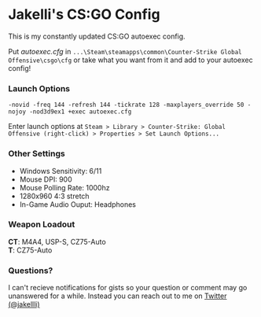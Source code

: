 # Jakelli's CS:GO Config

This is my constantly updated CS:GO autoexec config.

Put *autoexec.cfg* in `...\Steam\steamapps\common\Counter-Strike Global Offensive\csgo\cfg` or take what you want from it and add to your autoexec config! 

### Launch Options

	-novid -freq 144 -refresh 144 -tickrate 128 -maxplayers_override 50 -nojoy -nod3d9ex1 +exec autoexec.cfg

Enter launch options at `Steam > Library > Counter-Strike: Global Offensive (right-click) > Properties > Set Launch Options...`

### Other Settings
+ Windows Sensitivity: 6/11  
+ Mouse DPI: 900  
+ Mouse Polling Rate: 1000hz  
+ 1280x960 4:3 stretch
+ In-Game Audio Ouput: Headphones  

### Weapon Loadout
**CT**: M4A4, USP-S, CZ75-Auto  
**T**: CZ75-Auto

### Questions?
I can't recieve notifications for gists so your question or comment may go unanswered for a while.
Instead you can reach out to me on [Twitter (@jakellli)](https://twitter.com/jakellli)
